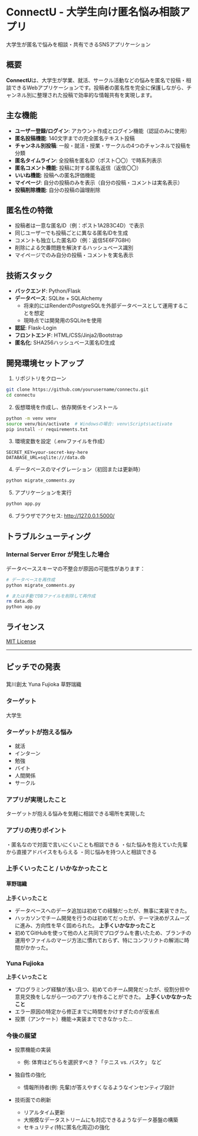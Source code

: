 # ConnectU - 大学生向け匿名悩み相談アプリ

大学生が匿名で悩みを相談・共有できるSNSアプリケーション

## 概要

**ConnectU**は、大学生が学業、就活、サークル活動などの悩みを匿名で投稿・相談できるWebアプリケーションです。投稿者の匿名性を完全に保護しながら、チャンネル別に整理された投稿で効率的な情報共有を実現します。

## 主な機能

- **ユーザー登録/ログイン**: アカウント作成とログイン機能（認証のみに使用）
- **匿名投稿機能**: 140文字までの完全匿名テキスト投稿
- **チャンネル別投稿**: 一般・就活・授業・サークルの4つのチャンネルで投稿を分類
- **匿名タイムライン**: 全投稿を匿名ID（ポスト〇〇）で時系列表示
- **匿名コメント機能**: 投稿に対する匿名返信（返信〇〇）
- **いいね機能**: 投稿への匿名評価機能
- **マイページ**: 自分の投稿のみを表示（自分の投稿・コメントは実名表示）
- **投稿削除機能**: 自分の投稿の論理削除

## 匿名性の特徴

- 投稿者は一意な匿名ID（例：ポスト1A2B3C4D）で表示
- 同じユーザーでも投稿ごとに異なる匿名IDを生成
- コメントも独立した匿名ID（例：返信5E6F7G8H）
- 削除による欠番問題を解決するハッシュベース識別
- マイページでのみ自分の投稿・コメントを実名表示

## 技術スタック

- **バックエンド**: Python/Flask
- **データベース**: SQLite + SQLAlchemy
  - 将来的にはRenderのPostgreSQLを外部データベースとして運用することを想定
  - 現時点では開発用のSQLiteを使用
- **認証**: Flask-Login
- **フロントエンド**: HTML/CSS/Jinja2/Bootstrap
- **匿名化**: SHA256ハッシュベース匿名ID生成

## 開発環境セットアップ

1. リポジトリをクローン
```bash
git clone https://github.com/yourusername/connectu.git
cd connectu
```

2. 仮想環境を作成し、依存関係をインストール
```bash
python -m venv venv
source venv/bin/activate  # Windowsの場合: venv\Scripts\activate
pip install -r requirements.txt
```

3. 環境変数を設定（.envファイルを作成）
```
SECRET_KEY=your-secret-key-here
DATABASE_URL=sqlite:///data.db
```

4. データベースのマイグレーション（初回または更新時）
```bash
python migrate_comments.py
```

5. アプリケーションを実行
```bash
python app.py
```

6. ブラウザでアクセス: http://127.0.0.1:5000/

## トラブルシューティング

### Internal Server Error が発生した場合

データベーススキーマの不整合が原因の可能性があります：

```bash
# データベースを再作成
python migrate_comments.py

# または手動でDBファイルを削除して再作成
rm data.db
python app.py
```

## ライセンス

[MIT License](LICENSE)

---

## ピッチでの発表

### 

箕川創太
Yuna Fujioka
草野瑞織

### ターゲット

大学生

### ターゲットが抱える悩み

- 就活
- インターン
- 勉強
- バイト
- 人間関係
- サークル

### アプリが実現したこと

ターゲットが抱える悩みを気軽に相談できる場所を実現した

### アプリの売りポイント

・匿名なので対面で言いにくいことも相談できる
・似た悩みを抱えていた先輩から直接アドバイスをもらえる
・同じ悩みを持つ人と相談できる

### 上手くいったこと / いかなかったこと

#### 草野瑞織

**上手くいったこと**
- データベースへのデータ追加は初めての経験だったが、無事に実装できた。
- ハッカソンでチーム開発を行うのは初めてだったが、テーマ決めがスムーズに進み、方向性を早く固められた。
**上手くいかなかったこと**
- 初めてGitHubを使って他の人と共同でプログラムを書いたため、ブランチの運用やファイルのマージ方法に慣れておらず、特にコンフリクトの解消に時間がかかった。

### Yuna Fujioka
 
**上手くいったこと**
- プログラミング経験が浅い且つ、初めてのチーム開発だったが、役割分担や意見交換をしながら一つのアプリを作ることができた。
**上手くいかなかったこと**
- エラー原因の特定から修正までに時間をかけすぎたのが反省点
- 投票（アンケート）機能→実装までできなかった…

### 今後の展望

- 投票機能の実装
  - 例: 体育はどちらを選択すべき？「テニス vs. バスケ」 など

- 独自性の強化
  - 情報所持者(例: 先輩)が答えやすくなるようなインセンティブ設計

- 技術面での刷新
  - リアルタイム更新
  - 大規模なデータストリームにも対応できるようなデータ基盤の構築
  - セキュリティ(特に匿名化周辺)の強化
